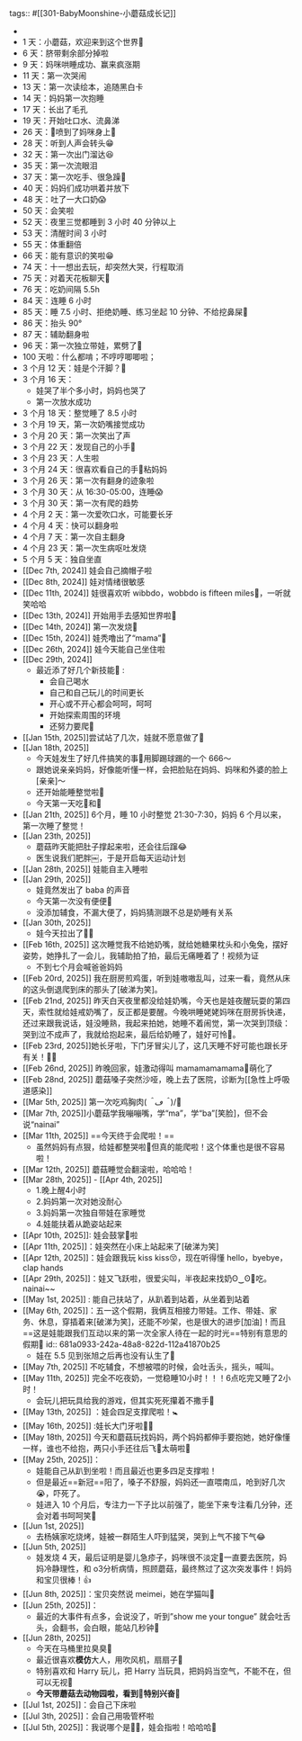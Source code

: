 tags:: #[[301-BabyMoonshine-小蘑菇成长记]]

-
- 1 天：小蘑菇，欢迎来到这个世界🩷
- 6 天：脐带剩余部分掉啦
- 9 天：妈咪哄睡成功、赢来疯涨期
- 11 天：第一次哭闹
- 13 天：第一次读绘本，追随黑白卡
- 14 天：妈妈第一次抱睡
- 17 天：长出了毛孔
- 19 天：开始吐口水、流鼻涕
- 26 天：💩喷到了妈咪身上🤭
- 28 天：听到人声会转头😁
- 32 天：第一次出门溜达😆
- 35 天：第一次流眼泪
- 37 天：第一次吃手、很急躁🤣
- 40 天：妈妈们成功哄着并放下
- 48 天：吐了一大口奶😱
- 50 天：会笑啦
- 52 天：夜里三觉都睡到 3 小时 40 分钟以上
- 53 天：清醒时间 3 小时
- 55 天：体重翻倍
- 66 天：能有意识的笑啦😁
- 74 天：十一想出去玩，却突然大哭，行程取消
- 75 天：对着天花板聊天🤣
- 76 天：吃奶间隔 5.5h
- 84 天：连睡 6 小时
- 85 天：睡 7.5 小时、拒绝奶睡、练习坐起 10 分钟、不给挖鼻屎🤣
- 86 天：抬头 90°
- 87 天：辅助翻身啦
- 96 天：第一次独立带娃，累劈了🤣
- 100 天啦：什么都啃；不哼哼唧唧啦；
- 3 个月 12 天：娃是个汗脚？🤣
- 3 个月 16 天：
	- 娃哭了半个多小时，妈妈也哭了
	- 第一次放水成功
- 3 个月 18 天：整觉睡了 8.5 小时
- 3 个月 19 天，第一次奶嘴接觉成功
- 3 个月 20 天：第一次笑出了声
- 3 个月 22 天：发现自己的小手🤭
- 3 个月 23 天：人生啦
- 3 个月 24 天：很喜欢看自己的手🤣粘妈妈
- 3 个月 26 天：第一次有翻身的迹象啦
- 3 个月 30 天：从 16:30-05:00，连睡😱
- 3 个月 30 天：第一次有爬的趋势
- 4 个月 2 天：第一次爱吹口水，可能要长牙
- 4 个月 4 天：快可以翻身啦
- 4 个月 7 天：第一次自主翻身
- 4 个月 23 天：第一次生病呕吐发烧
- 5 个月 5 天：独自坐直
- [[Dec 7th, 2024]] 娃会自己摘帽子啦
- [[Dec 8th, 2024]] 娃对情绪很敏感
- [[Dec 11th, 2024]] 娃很喜欢听 wibbdo，wobbdo is fifteen miles🤣，一听就笑哈哈
- [[Dec 13th, 2024]] 开始用手去感知世界啦🤣
- [[Dec 14th, 2024]] 第一次发烧🤒
- [[Dec 15th, 2024]] 娃秃噜出了“mama”🤣
- [[Dec 26th, 2024]] 娃今天能自己坐住啦
- [[Dec 29th, 2024]]
	- 最近添了好几个新技能🤣 :
		- 会自己喝水
		- 自己和自己玩儿的时间更长
		- 开心或不开心都会呵呵，呵呵
		- 开始探索周围的环境
		- 还努力要爬🐸
- [[Jan 15th, 2025]]尝试站了几次，娃就不愿意做了🤣
- [[Jan 18th, 2025]]
	- 今天娃发生了好几件搞笑的事🤣用脚踢球踢的一个 666～
	- 跟她说亲亲妈妈，好像能听懂一样，会把脸贴在妈妈、妈咪和外婆的脸上[亲亲]～
	- 还开始能睡整觉啦🤩
	- 今天第一天吃🥦和🍓
- [[Jan 21th, 2025]] 6个月，睡 10 小时整觉 21:30-7:30，妈妈 6 个月以来，第一次睡了整觉！
- [[Jan 23th, 2025]]
	- 蘑菇昨天能把肚子撑起来啦，还会往后蹿😂
	- 医生说我们肥胖￼，于是开启每天运动计划
- [[Jan 28th, 2025]] 娃能自主入睡啦
- [[Jan 29th, 2025]]
	- 娃竟然发出了 baba 的声音
	- 今天第一次没有便便💩
	- 没添加辅食，不漏大便了，妈妈猜测跟不总是奶睡有关系
- [[Jan 30th, 2025]]
	- 娃今天拉出了🥦🤣
- [[Feb 16th, 2025]] 这次睡觉我不给她奶嘴，就给她糖果枕头和小兔兔，摆好姿势，她挣扎了一会儿，我辅助拍了拍，最后无痛睡着了！视频为证
	- 不到七个月会喊爸爸妈妈
- [[Feb 20rd, 2025]] 我在厨房煎鸡蛋，听到娃嗷嗷乱叫，过来一看，竟然从床的这头倒退爬到床的那头了[破涕为笑]。
- [[Feb 21nd, 2025]] 昨天白天夜里都没给娃奶嘴，今天也是娃夜醒玩耍的第四天，索性就给娃戒奶嘴了，反正都是要醒。今晚哄睡姥姥妈咪在厨房拆快递，还过来跟我说话，娃没睡熟，我起来拍她，她睡不着闹觉，第一次哭到顶级：哭到泣不成声了，我就给抱起来，最后给奶睡了，娃好可怜🥺。
- [[Feb 23rd, 2025]]她长牙啦，下门牙冒尖儿了，这几天睡不好可能也跟长牙有关！🤣🦷
- [[Feb 26nd, 2025]] 昨晚回家，娃激动得叫 mamamamamama🤣萌化了
- [[Feb 28nd, 2025]] 蘑菇嗓子突然沙哑，晚上去了医院，诊断为[[急性上呼吸道感染]]
- [[Mar 5th, 2025]] 第一次吃鸡胸肉(*＾ڡ＾*)/🍗
- [[Mar 7th, 2025]]小蘑菇学我嘣嘣嘴，学“ma”，学“ba”[笑脸]，但不会说“nainai”
- [[Mar 11th, 2025]] ==今天终于会爬啦！==
	- 虽然妈妈有点狠，给娃都整哭啦🤣但真的能爬啦！这个体重也是很不容易啦！
- [[Mar 12th, 2025]] 蘑菇睡觉会翻滚啦，哈哈哈！
- [[Mar 28th, 2025]] -  [[Apr 4th, 2025]]
	- 1.晚上醒4小时
	- 2.妈妈第一次对她没耐心
	- 3.妈妈第一次独自带娃在家睡觉
	- 4.娃能扶着从跪姿站起来
- [[Apr 10th, 2025]]: 娃会鼓掌👏啦
- [[Apr 11th, 2025]]：娃突然在小床上站起来了[破涕为笑]
- [[Apr 12th, 2025]]：娃会跟我玩 kiss kiss😚，现在听得懂 hello，byebye，clap hands
- [[Apr 29th, 2025]]：娃又飞跃啦，很爱尖叫，半夜起来找奶ʘ‿ʘ🍼吃。nainai~~
- [[May 1st, 2025]] : 能自己扶站了，从趴着到站着，从坐着到站着
- [[May 6th, 2025]]：五一这个假期，我俩互相接力带娃。工作、带娃、家务、休息，穿插着来[破涕为笑]，还能不吵架，也是很大的进步[加油]！而且==这是娃能跟我们互动以来的第一次全家人待在一起的时光==特别有意思的假期🥰
  id:: 681a0933-242a-48a8-822d-112a41870b25
	- 娃在 5.5 见到张旭之后再也没有认生了🤣
- [[May 7th, 2025]] 不吃辅食，不想被喂的时候，会吐舌头，摇头，喊叫。
- [[May 11th, 2025]] 完全不吃夜奶，一觉稳睡10小时！！！6点吃完又睡了2小时！
	- 会玩儿把玩具给我的游戏，但其实死死攥着不撒手🤣
- [[May 13th, 2025]] ：娃会四足支撑爬啦！🚼
- [[May 16th, 2025]] :娃长大门牙啦🦷😄
- [[May 18th, 2025]] 今天和蘑菇玩找妈妈，两个妈妈都伸手要抱她，她好像懂一样，谁也不给抱，两只小手还往后飞🤣太萌啦🥰
- [[May 25th, 2025]]：
	- 娃能自己从趴到坐啦！而且最近也更多四足支撑啦！
	- 但是最近==新冠==阳了，嗓子不舒服，妈妈还一直喂南瓜，呛到好几次😭，吓死了。
	- 娃进入 10 个月后，专注力一下子比以前强了，能坐下来专注看几分钟，还会对着书呵呵笑🤣
- [[Jun 1st, 2025]]
	- 去杨姨家吃烧烤，娃被一群陌生人吓到猛哭，哭到上气不接下气😂
- [[Jun 5th, 2025]]
	- 娃发烧 4 天，最后证明是婴儿急疹子，妈咪很不淡定🤣一直要去医院，妈妈冷静理性，和 o3分析病情，照顾蘑菇，最终熬过了这次突发事件！妈妈和宝贝很棒！👍
- [[Jun 8th, 2025]]：宝贝突然说 meimei，她在学猫叫🤭
- [[Jun 25th, 2025]]：
	- 最近的大事件有点多，会说没了，听到”show me your tongue” 就会吐舌头，会翻书，会白眼，能站几秒钟🤣
- [[Jun 28th, 2025]]
	- 今天在马桶里拉臭臭💩
	- 最近很喜欢**模仿**大人，用吹风机，扇扇子🤣
	- 特别喜欢和 Harry 玩儿，把 Harry 当玩具，把妈妈当空气，不能不在，但可以无视🤣
	- **今天带蘑菇去动物园啦，看到🐒特别兴奋🤩**
- [[Jul 1st, 2025]]：会自己下床啦
- [[Jul 3th, 2025]]：会自己用吸管杯啦
- [[Jul 5th, 2025]]：我说哪个是🦁🐯，娃会指啦！哈哈哈🤣